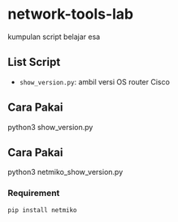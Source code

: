 # network-tools-lab
kumpulan script belajar esa

## List Script
- `show_version.py`: ambil versi OS router Cisco

## Cara Pakai
python3 show_version.py

## Cara Pakai
python3 netmiko_show_version.py

### Requirement
```bash
pip install netmiko
